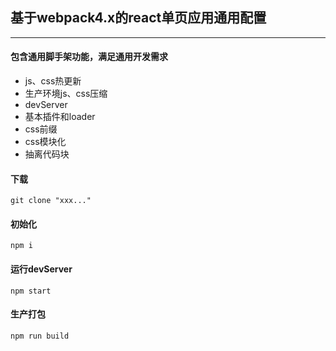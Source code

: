 ## 基于webpack4.x的react单页应用通用配置

---

#### 包含通用脚手架功能，满足通用开发需求
- js、css热更新
- 生产环境js、css压缩
- devServer
- 基本插件和loader
- css前缀
- css模块化
- 抽离代码块

#### 下载
```
git clone "xxx..."
```

#### 初始化
```
npm i
```

#### 运行devServer
```
npm start
```

#### 生产打包
```
npm run build
```